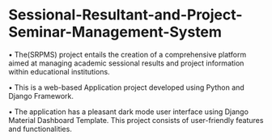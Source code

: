 # Sessional-Resultant-and-Project-Seminar-Management-System
• The(SRPMS) project entails the creation of a comprehensive platform aimed at managing academic sessional results and project information within educational institutions.


• This is a web-based Application project developed using Python and Django Framework. 


• The application has a pleasant dark mode user interface using Django Material Dashboard Template. This project consists of user-friendly features and functionalities.
